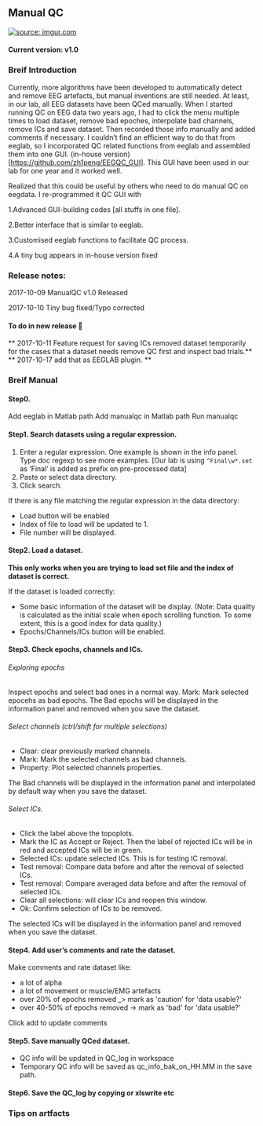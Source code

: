 ## Manual QC
<a href="https://imgur.com/4izPvsv"><img src="https://i.imgur.com/4izPvsv.png" title="source: imgur.com" /></a>

#### Current version: v1.0



### Breif Introduction
Currently, more algorithms have been developed to automatically detect and remove EEG artefacts, but manual inventions are still needed. At least, in our lab, all EEG datasets have been QCed manually. When I started running QC on EEG data two years ago, I had to click the menu multiple times to load dataset, remove bad epoches, interpolate bad channels, remove ICs and save dataset. Then recorded those info manually and added comments if necessary. I couldn’t find an efficient way to do that from eeglab, so I incorporated QC related functions from eeglab and assembled them into one GUI. (in-house version) [https://github.com/zh1peng/EEGQC_GUI]. This GUI have been used in our lab for one year and it worked well.

Realized that this could be useful by others who need to do manual QC on eegdata. I re-programmed it QC GUI with

1.Advanced GUI-building codes [all stuffs in one file].

2.Better interface that is similar to eeglab.

3.Customised eeglab functions to facilitate QC process.

4.A tiny bug appears in in-house version fixed


### Release notes:
2017-10-09 ManualQC v1.0 Released

2017-10-10 Tiny bug fixed/Typo corrected

#### To do in new release :microscope: 
** 2017-10-11 Feature request for saving ICs removed dataset temporarily for the cases that a dataset needs remove QC first and inspect bad trials.**
** 2017-10-17 add that as EEGLAB plugin. **

### Breif Manual
#### Step0.
Add eeglab in Matlab path
Add manualqc in Matlab path
Run manualqc

#### Step1. Search datasets using a regular expression.
1. Enter a regular expression. One example is shown in the info panel. Type doc regexp to see more examples.
  [Our lab is using `^Final\w*.set` as ‘Final’ is added as prefix on pre-processed data]
2. Paste or select data directory.
3. Click search.

If there is any file matching the regular expression in the data directory:
* Load button will be enabled
* Index of file to load will be updated to 1.
* File number will be displayed.

#### Step2. Load a dataset.
**This only works when you are trying to load set file and the index of dataset is correct.**

If the dataset is loaded correctly:
* Some basic information of the dataset will be display.
  (Note: Data quality is calculated as the initial scale when epoch scrolling function. To some extent, this is a good index for data quality.)
* Epochs/Channels/ICs button will be enabled.



#### Step3. Check epochs, channels and ICs.
###### Exploring epochs
Inspect epochs and select bad ones in a normal way.
Mark: Mark selected epocehs as bad epochs.
The Bad epochs will be displayed in the information panel and removed when you save the dataset.
###### Select channels (ctrl/shift for multiple selections)
* Clear: clear previously marked channels.
* Mark: Mark the selected channels as bad channels.
* Property: Plot selected channels properties.

The Bad channels will be displayed in the information panel and interpolated by default way when you save the dataset.

###### Select ICs.
* Click the label above the topoplots.
* Mark the IC as Accept or Reject.
    Then the label of rejected ICs will be in red and accepted ICs will be in green.
* Selected ICs: update selected ICs. This is for testing IC removal.
* Test removal: Compare data before and after the removal of selected ICs.
* Test removal: Compare averaged data before and after the removal of selected ICs.
* Clear all selections: will clear ICs and reopen this window.
* Ok: Confirm selection of ICs to be removed.

The selected ICs will be displayed in the information panel and removed when you save the dataset.

#### Step4. Add user’s comments and rate the dataset.
Make comments and rate dataset like:
* a lot of alpha
* a lot of movement or muscle/EMG artefacts
* over 20% of epochs removed _> mark as 'caution' for 'data usable?'
* over 40-50% of epochs removed -> mark as 'bad' for 'data usable?'

Click add to update comments

#### Step5. Save manually QCed dataset.
* QC info will be updated in QC_log in workspace
* Temporary QC info will be saved as qc_info_bak_on_HH.MM in the save path.

#### Step6.  Save the QC_log by copying or xlswrite etc

### Tips on artfacts  ​

